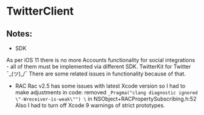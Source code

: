 # TwitterClient

## Notes:
* SDK

As per iOS 11 there is no more Accounts functionality for social integrations - all of them must be implemented via different SDK. 
TwitterKit for Twitter ¯\_(ツ)_/¯ 
There are some related issues in functionality because of that.

* RAC
Rac v2.5 has some issues with latest Xcode version so I had to make adjustments in code: 
removed `_Pragma("clang diagnostic ignored \"-Wreceiver-is-weak\"") \` in NSObject+RACPropertySubscribing.h:52
Also I had to turn off Xcode 9 warnings of strict prototypes.



